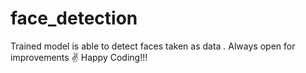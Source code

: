 # face_detection
Trained model is able to detect faces taken as data .
Always open for improvements ✌
Happy Coding!!!

